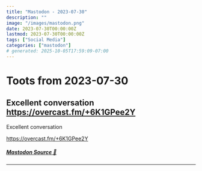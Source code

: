 ```yaml
---
title: "Mastodon - 2023-07-30"
description: ""
image: "/images/mastodon.png"
date: 2023-07-30T00:00:00Z
lastmod: 2023-07-30T00:00:00Z
tags: ["Social Media"]
categories: ["mastodon"]
# generated: 2025-10-05T17:59:09-07:00
---
```


# Toots from 2023-07-30

## Excellent conversation  <https://overcast.fm/+6K1GPee2Y>

Excellent conversation

<https://overcast.fm/+6K1GPee2Y>

##### [Mastodon Source 🐘](https://hachyderm.io/@mweagle/110804865359818915)

---

